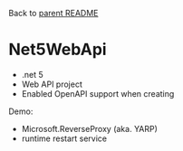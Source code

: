Back to [parent README](../README.md)

# Net5WebApi

- .net 5
- Web API project
- Enabled OpenAPI support when creating

Demo:

- Microsoft.ReverseProxy (aka. YARP)
- runtime restart service


